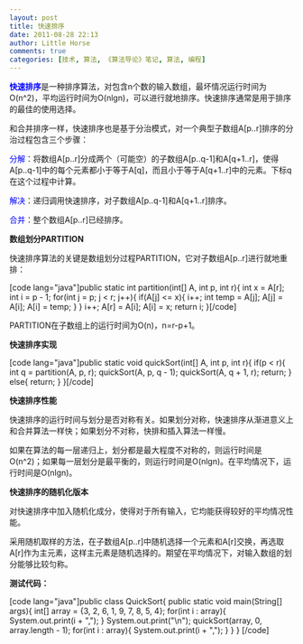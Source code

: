 ```yaml
---
layout: post
title: 快速排序
date: 2011-08-28 22:13
author: Little Horse
comments: true
categories: [技术, 算法, 《算法导论》笔记, 算法, 编程]
---
```

<strong><span style="color: #0000ff;">快速排序</span></strong>是一种排序算法，对包含n个数的输入数组，最坏情况运行时间为O(n^2)，平均运行时间为O(nlgn)，可以进行就地排序。快速排序通常是用于排序的最佳的使用选择。

和合并排序一样，快速排序也是基于分治模式，对一个典型子数组A[p..r]排序的分治过程包含三个步骤：

<span style="color: #0000ff;">分解</span>：将数组A[p..r]分成两个（可能空）的子数组A[p..q-1]和A[q+1..r]，使得A[p..q-1]中的每个元素都小于等于A[q]，而且小于等于A[q+1..r]中的元素。下标q在这个过程中计算。

<span style="color: #0000ff;">解决</span>：递归调用快速排序，对子数组A[p..q-1]和A[q+1..r]排序。

<span style="color: #0000ff;">合并</span>：整个数组A[p..r]已经排序。

<strong>数组划分PARTITION</strong>

快速排序算法的关键是数组划分过程PARTITION，它对子数组A[p..r]进行就地重排：

<!--more-->

[code lang="java"]public static int partition(int[] A, int p, int r){
        int x = A[r];
        int i = p - 1;
        for(int j = p; j &lt; r; j++){
            if(A[j] &lt;= x){
                i++;
                int temp = A[j];
                A[j] = A[i];
                A[i] = temp;
            }
        }
        i++;
        A[r] = A[i];
        A[i] = x;
        return i;
    }[/code]

PARTITION在子数组上的运行时间为O(n)，n=r-p+1。

<strong>快速排序实现</strong>

[code lang="java"]public static void quickSort(int[] A, int p, int r){
		if(p &lt; r){
			int q = partition(A, p, r);
			quickSort(A, p, q - 1);
			quickSort(A, q + 1, r);
			return;
		} else{
			return;
		}
	}[/code]

<strong>快速排序性能</strong>

快速排序的运行时间与划分是否对称有关。如果划分对称，快速排序从渐进意义上和合并算法一样快；如果划分不对称，快排和插入算法一样慢。

如果在算法的每一层递归上，划分都是最大程度不对称的，则运行时间是O(n^2)；如果每一层划分是最平衡的，则运行时间是O(nlgn)。在平均情况下，运行时间是O(nlgn)。

<strong>快速排序的随机化版本</strong>

对快速排序中加入随机化成分，使得对于所有输入，它均能获得较好的平均情况性能。

采用随机取样的方法，在子数组A[p..r]中随机选择一个元素和A[r]交换，再选取A[r]作为主元素，这样主元素是随机选择的。期望在平均情况下，对输入数组的划分能够比较匀称。

<strong>测试代码：</strong>

[code lang="java"]public class QuickSort{
public static void main(String[] args){
		int[] array = {3, 2, 6, 1, 9, 7, 8, 5, 4};
		for(int i : array){
			System.out.print(i + &quot;,&quot;);
		}
		System.out.print(&quot;\n&quot;);
		quickSort(array, 0, array.length - 1);
		for(int i : array){
			System.out.print(i + &quot;,&quot;);
		}
	}
}
	[/code]
